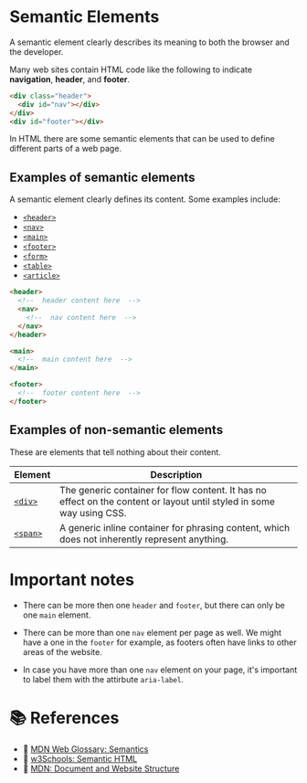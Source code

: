 # Semantic Elements

A semantic element clearly describes its meaning to both the browser and the developer.

Many web sites contain HTML code like the following to indicate **navigation**, **header**, and **footer**.
```html
<div class="header">
  <div id="nav"></div>
</div>
<div id="footer"></div>
```

In HTML there are some semantic elements that can be used to define different parts of a web page.

## Examples of semantic elements

A semantic element clearly defines its content. Some examples include:
- [`<header>`](https://developer.mozilla.org/en-US/docs/Web/HTML/Element/header)
- [`<nav>`](https://developer.mozilla.org/en-US/docs/Web/HTML/Element/nav)
- [`<main>`](https://developer.mozilla.org/en-US/docs/Web/HTML/Element/main)
- [`<footer>`](https://developer.mozilla.org/en-US/docs/Web/HTML/Element/footer)
- [`<form>`](https://developer.mozilla.org/en-US/docs/Web/HTML/Element/form)
- [`<table>`](https://developer.mozilla.org/en-US/docs/Web/HTML/Element/table)
- [`<article>`](https://developer.mozilla.org/en-US/docs/Web/HTML/Element/article)

```html
<header>
  <!--  header content here  -->
  <nav>
    <!--  nav content here  -->
  </nav>
</header>

<main>
  <!--  main content here  -->
</main>

<footer>
  <!--  footer content here  -->
</footer>
```

## Examples of non-semantic elements

These are elements that tell nothing about their content.

| Element | Description |
|---------|-------------|
| [`<div>`](https://developer.mozilla.org/en-US/docs/Web/HTML/Element/div) | The generic container for flow content. It has no effect on the content or layout until styled in some way using CSS. |
| [`<span>`](https://developer.mozilla.org/en-US/docs/Web/HTML/Element/span) | A generic inline container for phrasing content, which does not inherently represent anything.  |

# Important notes

- There can be more then one `header` and `footer`, but there can only be one `main` element.

- There can be more than one `nav` element per page as well. We might have a one in the `footer` for example, as footers often have links to other areas of the website.

- In case you have more than one `nav` element on your page, it's important to label them with the attirbute `aria-label`.

# 📚 References

- 🔗 [MDN Web Glossary: Semantics](https://developer.mozilla.org/en-US/docs/Glossary/Semantics)
- 🔗 [w3Schools: Semantic HTML](https://www.w3schools.com/html/html5_semantic_elements.asp)
- 🔗 [MDN: Document and Website Structure](https://developer.mozilla.org/en-US/docs/Learn/HTML/Introduction_to_HTML/Document_and_website_structure)
